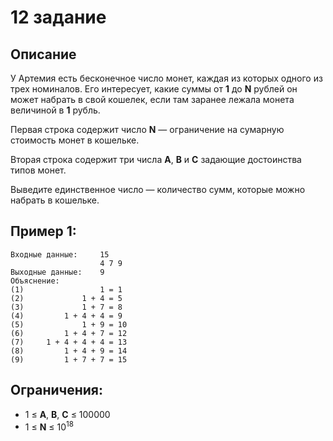 # 12 задание

## Описание

У Артемия есть бесконечное число монет, каждая из которых одного из трех номиналов. Его интересует, какие суммы от __1__
до __N__ рублей он может набрать в свой кошелек, если там заранее лежала монета величиной в __1__ рубль.

Первая строка содержит число __N__ — ограничение на сумарную стоимость монет в кошельке.

Вторая строка содержит три числа __A__, __B__ и __C__ задающие достоинства типов монет.

Выведите единственное число — количество сумм, которые можно набрать в кошельке.

## Пример 1:

    Входные данные:     15 
                        4 7 9
    Выходные данные:    9
    Объяснение:
    (1)                 1 = 1
    (2)             1 + 4 = 5
    (3)             1 + 7 = 8
    (4)         1 + 4 + 4 = 9
    (5)             1 + 9 = 10
    (6)         1 + 4 + 7 = 12
    (7)     1 + 4 + 4 + 4 = 13
    (8)         1 + 4 + 9 = 14
    (9)         1 + 7 + 7 = 15

## Ограничения:

- 1 ≤ __A__, __B__, __C__ ≤ 100000
- 1 ≤ __N__ ≤ 10<sup>18</sup>
